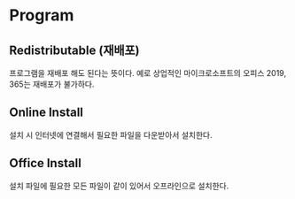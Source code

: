 # Program

## Redistributable (재배포)
 프로그램을 재배포 해도 된다는 뜻이다. 예로 상업적인 마이크로소프트의 오피스 2019, 365는 재배포가 불가하다.
 
## Online Install
설치 시 인터넷에 연결해서 필요한 파일을 다운받아서 설치한다.

## Office Install
설치 파일에 필요한 모든 파일이 같이 있어서 오프라인으로 설치한다.
